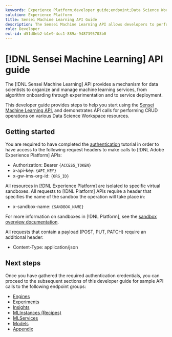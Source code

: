 ```yaml
---
keywords: Experience Platform;developer guide;endpoint;Data Science Workspace;popular topics;data science workspace;data science
solution: Experience Platform
title: Sensei Machine Learning API Guide
description: The Sensei Machine Learning API allows developers to perform CRUD operations on various Data Science Workspace resources. Follow this guide to learn how to perform key operations using the API.
role: Developer
exl-id: d51d0eb2-b1e9-4cc1-889a-9487395703b0
---
```

# [!DNL Sensei Machine Learning] API guide

The [!DNL Sensei Machine Learning] API provides a mechanism for data scientists to organize and manage machine learning services, from algorithm onboarding through experimentation and to service deployment.

This developer guide provides steps to help you start using the [Sensei Machine Learning API](https://www.adobe.io/apis/experienceplatform/home/api-reference.html#!acpdr/swagger-specs/sensei-ml-api.yaml), and demonstrates API calls for performing CRUD operations on various Data Science Workspace resources.

## Getting started

You are required to have completed the [authentication](https://www.adobe.com/go/platform-api-authentication-en) tutorial in order to have access to the following request headers to make calls to [!DNL Adobe Experience Platform] APIs:

* Authorization: Bearer `{ACCESS_TOKEN}`
* x-api-key: `{API_KEY}`
* x-gw-ims-org-id: `{ORG_ID}`

All resources in [!DNL Experience Platform] are isolated to specific virtual sandboxes. All requests to [!DNL Platform] APIs require a header that specifies the name of the sandbox the operation will take place in:

* x-sandbox-name: `{SANDBOX_NAME}`

For more information on sandboxes in [!DNL Platform], see the [sandbox overview documentation](../../sandboxes/home.md). 

All requests that contain a payload (POST, PUT, PATCH) require an additional header:

* Content-Type: application/json

## Next steps

Once you have gathered the required authentication credentials, you can proceed to the subsequent sections of this developer guide for sample API calls to the following endpoint groups:

* [Engines](./engines.md)
* [Experiments](./experiments.md)
* [Insights](./insights.md)
* [MLInstances (Recipes)](./mlinstances.md)
* [MLServices](./mlservices.md)
* [Models](./models.md)
* [Appendix](./appendix.md)
